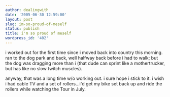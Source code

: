 ```yaml
---
author: dealingwith
date: '2005-06-30 12:59:00'
layout: post
slug: im-so-proud-of-meself
status: publish
title: i'm so proud of meself
wordpress_id: '402'
---
```


i worked out for the first time since i moved back into country this morning.
ran to the dog park and back, well halfway back before i had to walk; but the
dog was dragging more than i (that dude can sprint like a mothertrucker, but
has like no slow twitch muscles).

anyway, that was a long time w/o working out. i sure hope i stick to it. i
wish i had cable TV and a set of rollers...i'd get my bike set back up and
ride the rollers while watching the Tour in July.

